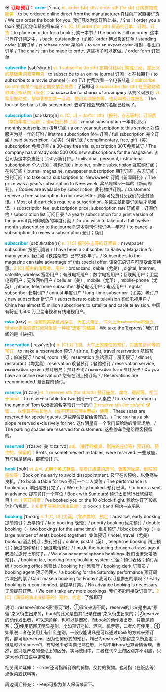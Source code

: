 ☀ <font color="red">**订购 预订：**</font>
<font color="sky blue">**order**</font> ['ɔ:də] 
<font color="orange">vt. order (sb) sth / order sth (for sb) 订购货物或服务：</font>to be ordered online direct from the manufacturer 在线向厂家直接订货 / We can order the book for you. 我们可以为您订购此书。/ Shall I order you a taxi? 要我给你叫辆出租车吗？<font color="orange">n. [C, U] order (for sth) 货品的订单，订购，订货：</font>to place an order for a book 订购一本书 / The book is still on order. 这本书尚在订购之中。/ back, outstanding（尤英）order 待发货的订单 / standing order 长期订单 / purchase order 采购单 / to win an export order 得到一张出口订单 / The chairs can be made to order. 这些椅子可以定做。/ order form 订货单 

<font color="sky blue">**subscribe**</font> [səb'skraɪb] 
<font color="orange">vi. 1 subscribe (to sth) 定期付钱以订购或订阅，是此义的基础用词和常用词：</font>to subscribe to an online journal 订阅一本在线期刊 / to subscribe to a movie channel (= on TV) 付费收看一个电影频道 <font color="orange">2 subscribe (to sth) 向某个组织定期交纳会员费：</font>了解即可 <font color="orange">3 subscribe (for sth) 在金融财政领域可指认购（股份）：</font>to subscribe for shares of a company 认购公司股份 <font color="orange">vt. 常用被动式，指申请参加某一活动、使用某项服务等，也可叫预订或报名：</font>The tour of Serbia is fully subscribed. 去塞尔维亚旅游的名额已经满了。
           
<font color="sky blue">**subscription**</font> [səbˈskrɪpʃn]
<font color="orange">n. [C, U] ~ (to/for sth)（报刊、杂志等的）订阅费（常指年度订阅费）；也可指此种订阅：</font>annual subscription 一年期订阅 / monthly subscription 按月订阅 / a one-year subscription to this service 对该服务为期一年的订购 / lifetime subscription 终生订阅 / full subscription 完全订阅 / paid subscription（尤美）付费订阅 / complimentary, free, gift（美）subscription 免费订阅 / a 30-day free trial subscription 30天免费试订 / The company has already sold 500 000 new subscriptions for the magazine. 该公司为这本杂志签订了50万新订户。/ individual, personal, institutional subscription 个人订阅；机构订阅 / Internet, online subscription 互联网订阅；在线订阅 / journal, magazine, newspaper subscription 期刊订阅；杂志订阅；报刊订阅 / to take out a subscription to ‘Newsweek’ 订阅《新闻周刊》/ The prize was a year's subscription to Newsweek. 奖品是赠阅一年的《新闻周刊》。/ Copies are available by subscription. 此刊物供订购。/ Customers receive a free subscription to our newsletter. 顾客可免费订阅我们的业务通讯。/ Most of the articles require a subscription. 多数文章都要订阅后才能阅读。/ subscription fee, subscription price, subscription rate 订阅费；订阅价格 / subscription list 订阅目录 / a yearly subscription for a print version of the journal 期刊印刷版的年度订阅 / Do you wish to take out a full twelve-month subscription to the journal? 这本期刊你想订满—年吗? / to cancel a subscription, to renew a subscription 退订；续订
           
<font color="sky blue">**subscriber**</font> [səbˈskraɪbə(r)]
<font color="orange">n. 1 [C] 报刊杂志等的订阅者：</font>newspaper subscriber 报纸订阅者 / I have been a subscriber to Railway Magazine for many years. 我订阅《铁路杂志》已有很多年了。/ Subscribers to the magazine can take advantage of this special offer. 该杂志的订户可享受此项特惠。<font color="orange">2 [C] 服务的消费者、用户：</font>broadband, cable（尤美）, digital, Internet, satellite, wireless 宽带用户；有线电视用户；数字电视用户；互联网用户；卫星电视用户；无线网络用户 / cellular（美）, mobile（尤英）, mobile-phone（尤英）, phone, telephone subscriber 移动电话用户；电话用户 / regular subscriber 长期订户 / annual 年度订户 / long-time subscriber（尤美）老订户 / new subscriber 新订户 / subscribers to cable television 有线电视用户 / China has almost 15 million subscribers to satellite and cable television. 中国有将近 1,500 万卫星电视和有线电视用户。

<font color="sky blue">**take**</font> [teɪk] 
<font color="orange">vt. 定期购买报纸或杂志，为正式用法。词义上为subscribe所包含，但take更强调该订阅对象是一种被“选定”的结果：</font>We take the ‘Express’. 我们订阅的是《快报》。

<font color="sky blue">**reservation**</font> [͵rezə'veɪʃn] 
<font color="orange">n. [C] 对飞机、火车上的座位的预订，对旅馆房间等的预订：</font>to make a reservation 预订 / airline, flight, travel reservation 航班预订；旅游预订 / hotel, room（美）reservation 旅馆预订；房间预订 / dinner, restaurant（均尤美）reservation 晚餐预订；餐馆预订 / reservation service, reservation system 预订服务；预订系统 / reservation form 预订表格 / Do you have an online reservation? 您有在网上预订吗？/ Reservations are recommended. 建议提前预订。

<font color="sky blue">**reserve**</font> [rɪ'zə:v] 
<font color="orange">vt. 1 reserve sth (for sb/sth) 预订座位、席位、房间等。相当于book：</font>to reserve a table for two 预订一个二人桌位 / to reserve a room in the name of Tom 以汤姆的名字预订一个房间 <font color="orange">2 reserve sth (for sb/sth) 保留…，以使其不被其他人（或不因其它理由而被）使用：</font>These seats are reserved for special guests. 这些座位是留给贵宾的。/ The star has a ski slope reserved exclusively for her. 这位明星有一个专门留给她的滑雪场地。/ The parking spaces are reserved for customers. 这些停车位是给顾客预留的。
           
<font color="sky blue">**reserved**</font> [rɪˈzɜ:vd; 美 rɪˈzɜ:rvd]
<font color="orange">adj.（餐厅的餐桌、剧院的座位等）预订的、预约的、保留的：</font>Seats, or sometimes entire tables, were reserved. 一些散座，有时候是整桌，都被预订了。

<font color="sky blue">**book**</font> [bʊk] 
<font color="orange">vt.＆vi. 尤用于英式英语，指预订旅馆的房间、饭店的坐席、剧院的座位等：</font>Book online early to avoid disappointment. 及早在线预约，以免痛失良机。/ to book a table for two 预订一个二人桌位 / The performance is booked up. 演出票被订完了。/ We’re fully booked. 预订已满。/ to book a seat in advance 提前预订一个座位 / Book with Suntours! 预订太阳旅行社旅游项目！<font color="orange">vt. 1 预订机票：</font>I’ve booked you on the 10 o’clock flight. 我给你订了10点钟的飞机票。<font color="orange">2 和歌手等预约演出日期：</font>to book a band 预约一支乐队
           
<font color="sky blue">**booking**</font> [ˈbʊkɪŋ]
<font color="orange">n. 1 [C, U] [尤英]（各种票的）预定：</font>advance, early booking 提前预订；及早预订 / late booking 晚预订 / priority booking 优先预订 / double booking（= two bookings for the same time）重复预订 / block booking（= a large number of seats booked together）集体预订 / hotel, travel（尤美）booking 酒店预订；旅行预订 / online, postal（英）, telephone booking 网上预订；通过邮件预订；通过电话预订 / I made the booking through a travel agent. 我通过旅行社预订了。/ We also accept telephone bookings. 我们也接受电话预订。/ booking fee, booking form, booking system 订金；预订表格；预订系统 / booking office 售票处 / booking hall 售票厅 / booking clerk 订票员 / booking agent 预订代理人 / a booking for the Saturday performance 预订周六演出的票 / Can I make a booking for Friday? 我可以订星期五的票吗？/ Early booking is recommended. 请提早订票。/ No advance booking is necessary. 无须提前订票。/ We can't take any more bookings. 我们不能再接受订票了。<font color="orange">2 [C]（演员的演出安排等的）预约，约定：</font>了解即可

说明：reserve和book表“预订”时，①词义来源不同，reserve的此义是由其“预留”之义衍生出来的，book的此义是由其“记录在册”之义衍生出来的；②reserve的动作发出者，可以是顾客，也可以是商家，而book的动作发出者，只能是顾客；③使用范围无明显差别，比如预订座位、酒店、机票等，二者均可使用；④如果说二者在使用上有什么差别，一般仅能说凡是可以通过book的方式来预订的，都可用reserve，因为任何形式的预订，均已为reserve的预留之义所涵盖；但是可以reserve的，有时候未必需要记录在册，此时不用book也算合情合理。当然，这只是严格的理论上的区分，实际使用中，二者在词义上的区别并不明显，只是book在口语中更常用。

相关词义延伸：
· order还可指所订购的货物，交付的货物。也可指（在饭店等）点饭菜或饮料等。

周边词汇补充：
· keep可指为某人保留或留下。
